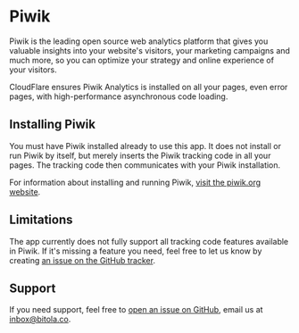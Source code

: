 # Piwik

Piwik is the leading open source web analytics platform that gives you valuable 
insights into your website's visitors, your marketing campaigns and much more, so 
you can optimize your strategy and online experience of your visitors.

CloudFlare ensures Piwik Analytics is installed on all your pages, even error
pages, with high-performance asynchronous code loading.

## Installing Piwik

You must have Piwik installed already to use this app. It does not install or run
Piwik by itself, but merely inserts the Piwik tracking code in all your pages. The
tracking code then communicates with your Piwik installation.

For information about installing and running Piwik, [visit the piwik.org website](//piwik.org).

## Limitations

The app currently does not fully support all tracking code features available in Piwik.
If it's missing a feature you need, feel free to let us know by creating 
[an issue on the GitHub tracker](//github.com/BitolaCo/piwik_cfapp/issues).

## Support

If you need support, feel free to [open an issue on GitHub](//github.com/BitolaCo/piwik_cfapp/issues),
email us at [inbox@bitola.co](mailto:inbox@bitola.co).
